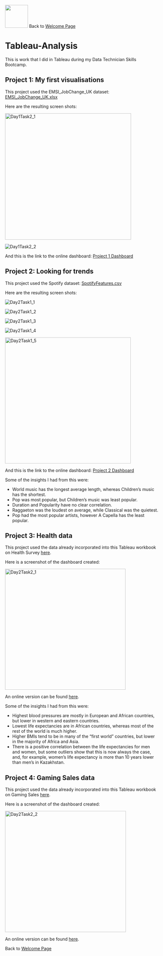 
<img src="https://github.com/user-attachments/assets/b1725bfc-582f-46ac-8515-c477caff3150" width="75" height="75" />         Back to [Welcome Page](https://andypeacock215.github.io/Welcome-To-My-Profile/)

# Tableau-Analysis
This is work that I did in Tableau during my Data Technician Skills Bootcamp.

## Project 1: My first visualisations

This project used the EMSI_JobChange_UK dataset: [EMSI_JobChange_UK.xlsx](https://github.com/user-attachments/files/18153182/EMSI_JobChange_UK.xlsx)

Here are the resulting screen shots:

<img width="414" alt="Day1Task2_1" src="https://github.com/user-attachments/assets/c7e19ccc-dac9-447f-8182-d98f9804bbe8" />

![Day1Task2_2](https://github.com/user-attachments/assets/f83ba27b-fded-4e2a-8b44-97bf1dd9a025)

And this is the link to the online dashboard:
[Project 1 Dashboard](https://public.tableau.com/shared/P5CX4M2FQ?:display_count=n&:origin=viz_share_link)


## Project 2: Looking for trends

This project used the Spotify dataset: [SpotifyFeatures.csv](https://www.icloud.com/iclouddrive/0fcjIX1VUIwMz3puqS5IoNmzA#SpotifyFeatures)

Here are the resulting screen shots:

![Day2Task1_1](https://github.com/user-attachments/assets/bb8435f2-7cf2-42b5-b92a-4ee94befb4d5)

![Day2Task1_2](https://github.com/user-attachments/assets/c6dfbb3d-f62e-4b17-905e-014ff5378bb2)

![Day2Task1_3](https://github.com/user-attachments/assets/34ebe636-6315-4b75-9c2d-a9a331a2096d)

![Day2Task1_4](https://github.com/user-attachments/assets/44ac52bc-820a-4393-bc90-cb262648b056)

<img width="413" alt="Day2Task1_5" src="https://github.com/user-attachments/assets/c2696e62-2398-412b-8c63-81ab6a6567a8" />

And this is the link to the online dashboard:
[Project 2 Dashboard](https://public.tableau.com/views/SpotifyDashboard_17314101330910/Dashboard1?:language=en-GB&publish=yes&:sid=&:redirect=auth&:display_count=n&:origin=viz_share_link)

Some of the insights I had from this were:
* World music has the longest average length, whereas Children’s music has the shortest.
* Pop was most popular, but Children’s music was least popular.
* Duration and Popularity have no clear correlation.
* Raggaeton was the loudest on average, while Classical was the quietest.
* Pop had the most popular artists, however A Capella has the least popular.


## Project 3: Health data

This project used the data already incorporated into this Tableau workbook on Health Survey [here](https://www.icloud.com/iclouddrive/011VfEWXi1DFadjosjwQviudw#Day_2_Task_2_Health_Survey).

Here is a screenshot of the dashboard created:

<img width="396" alt="Day2Task2_1" src="https://github.com/user-attachments/assets/73a19205-a1ad-4443-ab8b-a9a24be1b6e0" />

An online version can be found [here](https://public.tableau.com/views/3_1_Your_first_symbol_maporiginal_17344277387960/Dashboard1?:language=en-GB&publish=yes&:sid=&:redirect=auth&:display_count=n&:origin=viz_share_link).

Some of the insights I had from this were:
* Highest blood pressures are mostly in European and African countries, but lower in western and eastern countries.
* Lowest life expectancies are in African countries, whereas most of the rest of the world is much higher.
* Higher BMIs tend to be in many of the “first world” countries, but lower in the majority of Africa and Asia.
* There is a positive correlation between the life expectancies for men and women, but some outliers show that this is now always the case, and, for example, women’s life expectancy is more than 10 years lower than men’s in Kazakhstan.


## Project 4: Gaming Sales data

This project used the data already incorporated into this Tableau workbook on Gaming Sales [here](https://www.icloud.com/iclouddrive/057hnBvNOSqbXJVrdVdtFTUfw#Day_2_Gaming_Sales).

Here is a screenshot of the dashboard created:

<img width="397" alt="Day2Task2_2" src="https://github.com/user-attachments/assets/2b79cb29-7ada-4a53-bdb5-4ad50bc22f2e" />

An online version can be found [here](https://public.tableau.com/views/4_1_Dual_Axis_17344282854120/Dashboard1?:language=en-GB&publish=yes&:sid=&:redirect=auth&:display_count=n&:origin=viz_share_link).


Back to [Welcome Page](https://andypeacock215.github.io/Welcome-To-My-Profile/)
